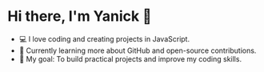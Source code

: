 # Hi there, I'm Yanick 👋
- 💻 I love coding and creating projects in JavaScript.
- 🌱 Currently learning more about GitHub and open-source contributions.
- 🎯 My goal: To build practical projects and improve my coding skills.

